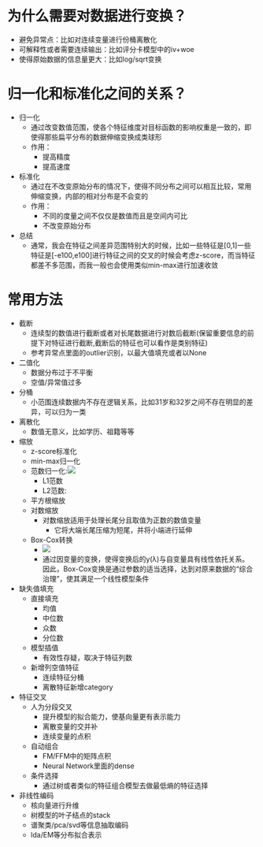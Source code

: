 # 为什么需要对数据进行变换？
- 避免异常点：比如对连续变量进行份桶离散化
- 可解释性或者需要连续输出：比如评分卡模型中的iv+woe
- 使得原始数据的信息量更大：比如log/sqrt变换

# 归一化和标准化之间的关系？
- 归一化
    - 通过改变数值范围，使各个特征维度对目标函数的影响权重是一致的，即使得那些扁平分布的数据伸缩变换成类球形
    - 作用：
        - 提高精度
        - 提高速度
- 标准化
    - 通过在不改变原始分布的情况下，使得不同分布之间可以相互比较，常用伸缩变换，内部的相对分布是不会变的
    - 作用：
        - 不同的度量之间不仅仅是数值而且是空间内可比
        - 不改变原始分布
- 总结
    - 通常，我会在特征之间差异范围特别大的时候，比如一些特征是\[0,1]一些特征是\[-e100,e100]进行特征之间的交叉的时候会考虑z-score，而当特征都差不多范围，而我一般也会使用类似min-max进行加速收敛        

# 常用方法
- 截断
    - 连续型的数值进行截断或者对长尾数据进行对数后截断(保留重要信息的前提下对特征进行截断,截断后的特征也可以看作是类别特征)
    - 参考异常点里面的outlier识别，以最大值填充或者以None
- 二值化
    - 数据分布过于不平衡
    - 空值/异常值过多
- 分桶
    - 小范围连续数据内不存在逻辑关系，比如31岁和32岁之间不存在明显的差异，可以归为一类
- 离散化    
    - 数值无意义，比如学历、祖籍等等
- 缩放
    - z-score标准化
    - min-max归一化
    - 范数归一化:![](https://tva1.sinaimg.cn/large/006y8mN6gy1g8mf5xdj2sj3031011jr6.jpg)
        - L1范数
        - L2范数:
    - 平方根缩放
    - 对数缩放
        - 对数缩放适用于处理长尾分且取值为正数的数值变量
            - 它将大端长尾压缩为短尾，并将小端进行延伸
    - Box-Cox转换
        - ![](https://tva1.sinaimg.cn/large/006y8mN6ly1g8mfjjwir3j309m038gln.jpg)
        - 通过因变量的变换，使得变换后的y(λ)与自变量具有线性依托关系。因此，Box-Cox变换是通过参数的适当选择，达到对原来数据的“综合治理”，使其满足一个线性模型条件
- 缺失值填充
    - 直接填充
        - 均值
        - 中位数
        - 众数
        - 分位数
    - 模型插值
        - 有效性存疑，取决于特征列数
    - 新增列空值特征
        - 连续特征分桶
        - 离散特征新增category
- 特征交叉
    - 人为分段交叉
        - 提升模型的拟合能力，使基向量更有表示能力
        - 离散变量的交并补
        - 连续变量的点积
    - 自动组合
        - FM/FFM中的矩阵点积
        - Neural Network里面的dense
    - 条件选择
        - 通过树或者类似的特征组合模型去做最低熵的特征选择
- 非线性编码
    - 核向量进行升维
    - 树模型的叶子结点的stack
    - 谱聚类/pca/svd等信息抽取编码
    - lda/EM等分布拟合表示

